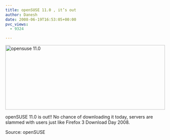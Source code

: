 ```yaml
---
title: openSUSE 11.0 , it’s out
author: Danesh
date: 2008-06-19T16:53:05+00:00
pvc_views:
  - 9324

---
```

<img loading="lazy" class="alignnone size-full wp-image-626" style="border: 0pt none;" title="opensuse 11.0" src="/wp-content/uploads/2008/06/500px-opensuse11.png" alt="opensuse 11.0" width="500" height="203" srcset="/wp-content/uploads/2008/06/500px-opensuse11.png 510w, /wp-content/uploads/2008/06/500px-opensuse11-500x203.png 500w" sizes="(max-width: 500px) 100vw, 500px" />

openSUSE 11.0 is out!! No chance of downloading it today, servers are slammed with users just like Firefox 3 Download Day 2008.

Source: openSUSE